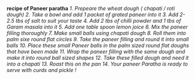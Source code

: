 **recipe of Paneer paratha**
_1. Prepeare the wheat dough ( chapati / roti dough)_
_2. Take a bowl and add 1 packet of grated paneer into it_
_3. Add 2-2.5 tbs of salt to suit your taste_
_4. Add 2 tbs of chilli powder and 1 tbs of Garam masala into it_
_5. Add one table spoon lemon joice_
_6. Mix the paneer filling thoroughly_
_7. Make small balls using chapati dough_
_8. Roll them into palm sixe round flat circles_
_9. Take the paneer filling and round it into small balls_
_10. Place these small Paneer balls in the palm sized round flat doughs that have been made_
_11. Wrap the paneer filling with the same dough and make it into round ball sized shapes_
_12. Take these filled dough and need it into a chapati_
_13. Roast this on the pan_
_14. Your paneer Paratha is ready to serve with curds and pickle !_